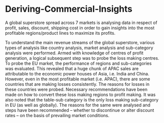 # Deriving-Commercial-Insights
 
A global superstore spread across 7 markets is analysing data in respect of profit, sales, discount, shipping cost in order to gain insights into the most profitable regions/product lines to maximize its profits.

To understand the main revenue streams of the global superstore, various types of analysis like country analysis, market analysis and sub-category analysis were performed. Armed with knowledge of  centres of profit generation, a logical subsequent step was to probe the loss making centres. 
To probe the EU market, the performance of regions and sub-categories was evaluated. This revealed that a huge chunk of APAC sales are attributable to the economic power houses of Asia, i.e. India and China. However, even in the most profitable market (i.e. APAC), there are some countries that are making losses consistently. The reasons for losses in these countries were probed. Necessary  recommendations have been made on how to convert these loss making regions to profit making.
It was also noted that the table-sub category is the only loss making sub-category in EU (as well as globally). The reasons for the same were analysed and steps have been recommended – whether to discontinue or alter discount rates – on the basis of prevailing market conditions.
